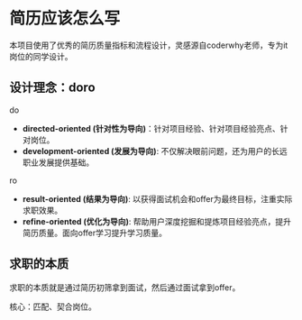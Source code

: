 # 简历应该怎么写

本项目使用了优秀的简历质量指标和流程设计，灵感源自coderwhy老师，专为it岗位的同学设计。

## 设计理念：doro

do

- **directed-oriented (针对性为导向)**：针对项目经验、针对项目经验亮点、针对岗位。
- **development-oriented (发展为导向)**: 不仅解决眼前问题，还为用户的长远职业发展提供基础。
  <br>

ro

- **result-oriented (结果为导向)**: 以获得面试机会和offer为最终目标，注重实际求职效果。
- **refine-oriented (优化为导向)**: 帮助用户深度挖掘和提炼项目经验亮点，提升简历质量。面向offer学习提升学习质量。

## 求职的本质

求职的本质就是通过简历初筛拿到面试，然后通过面试拿到offer。
<br>

核心：匹配、契合岗位。
